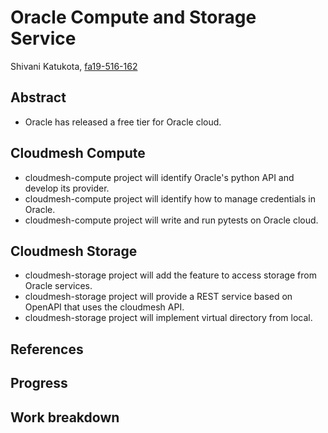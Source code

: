 # Oracle Compute and Storage Service

Shivani Katukota, [fa19-516-162](https://github.com/cloudmesh-community/fa19-516-162)

## Abstract

- Oracle has released a free tier for Oracle cloud.

## Cloudmesh Compute

- cloudmesh-compute project will identify Oracle's python API and develop its 
provider.
- cloudmesh-compute project will identify how to manage credentials in Oracle.
- cloudmesh-compute project will write and run pytests on Oracle cloud. 

## Cloudmesh Storage

- cloudmesh-storage project will add the feature to access storage from Oracle 
services.
- cloudmesh-storage project will provide a REST service based on OpenAPI that 
uses the cloudmesh API.
- cloudmesh-storage project will implement virtual directory from local.

## References

## Progress

## Work breakdown
